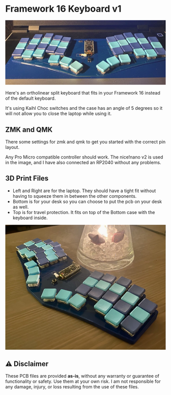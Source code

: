 # Framework 16 Keyboard v1

![Keyboard Image](images/framework16keyboardv1_0.jpg)

Here's an ortholinear split keyboard that fits in your Framework 16 instead of the default keyboard.

It's using Kaihl Choc switches and the case has an angle of 5 degrees so it will not allow you to close the laptop while using it.

## ZMK and QMK

There some settings for zmk and qmk to get you started with the correct pin layout.

Any Pro Micro compatible controller should work. The nice!nano v2 is used in the image, and I have also connected an RP2040 without any problems. 

## 3D Print Files
- Left and Right are for the laptop. They should have a tight fit without having to squeeze them in between the other components. 
- Bottom is for your desk so you can choose to put the pcb on your desk as well. 
- Top is for travel protection. It fits on top of the Bottom case with the keyboard inside.

![Desktop print](images/framework16keyboardv1_4.jpg)

## ⚠️ Disclaimer

These PCB files are provided **as-is**, without any warranty or guarantee of functionality or safety. Use them at your own risk. I am not responsible for any damage, injury, or loss resulting from the use of these files.
